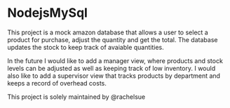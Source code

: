 # NodejsMySql

This project is a mock amazon database that allows a user to select a product for purchase, adjust the quantity and get the total. The database updates the stock to keep track of avaiable quantities.

In the future I would like to add a manager view, where products and stock levels can be adjusted as well as keeping track of low inventory. I would also like to add a supervisor view that tracks products by department and keeps a record of overhead costs.

This project is solely maintained by @rachelsue
